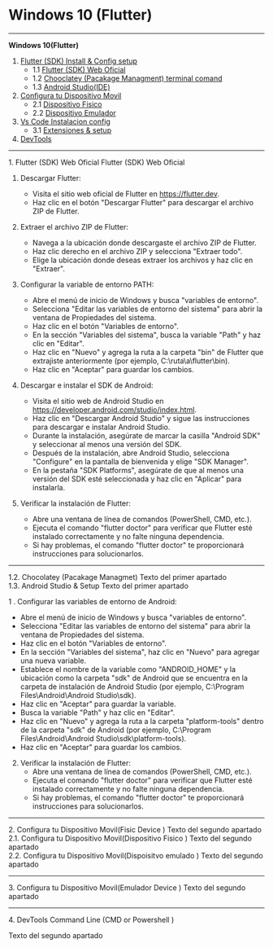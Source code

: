 

# Windows 10 (Flutter)

-----



**Windows 10(Flutter)**

1. [Flutter (SDK) Install & Config setup](#id1)
	* 1.1 [Flutter (SDK) Web Oficial](#id1.1)
	* 1.2 [Chooclatey (Pacakage Managment) terminal comand ](#id1.2)
	* 1.3 [Android Studio(IDE) ](#id1.3)
2. [Configura tu Dispositivo Movil](#id2)
	* 2.1 [Dispositivo Fisico](#id2.1)
	* 2.2 [Dispositivo Emulador](#id2.2)
3. [Vs Code Instalacion config](#id3)
 	* 3.1 [Extensiones & setup ](#id3.1)
4. [DevTools ](#id3)


--------------------------------------------


<div id='id1' /> 
1.  Flutter (SDK) Web Oficial
Flutter (SDK) Web Oficial

1. Descargar Flutter:
   - Visita el sitio web oficial de Flutter en https://flutter.dev.
   - Haz clic en el botón "Descargar Flutter" para descargar el archivo ZIP de Flutter.

2. Extraer el archivo ZIP de Flutter:
   - Navega a la ubicación donde descargaste el archivo ZIP de Flutter.
   - Haz clic derecho en el archivo ZIP y selecciona "Extraer todo".
   - Elige la ubicación donde deseas extraer los archivos y haz clic en "Extraer".

3. Configurar la variable de entorno PATH:
   - Abre el menú de inicio de Windows y busca "variables de entorno".
   - Selecciona "Editar las variables de entorno del sistema" para abrir la ventana de Propiedades del sistema.
   - Haz clic en el botón "Variables de entorno".
   - En la sección "Variables del sistema", busca la variable "Path" y haz clic en "Editar".
   - Haz clic en "Nuevo" y agrega la ruta a la carpeta "bin" de Flutter que extrajiste anteriormente (por ejemplo, C:\ruta\a\flutter\bin).
   - Haz clic en "Aceptar" para guardar los cambios.

4. Descargar e instalar el SDK de Android:
   - Visita el sitio web de Android Studio en https://developer.android.com/studio/index.html.
   - Haz clic en "Descargar Android Studio" y sigue las instrucciones para descargar e instalar Android Studio.
   - Durante la instalación, asegúrate de marcar la casilla "Android SDK" y seleccionar al menos una versión del SDK.
   - Después de la instalación, abre Android Studio, selecciona "Configure" en la pantalla de bienvenida y elige "SDK Manager".
   - En la pestaña "SDK Platforms", asegúrate de que al menos una versión del SDK esté seleccionada y haz clic en "Aplicar" para instalarla.


5. Verificar la instalación de Flutter:
   - Abre una ventana de línea de comandos (PowerShell, CMD, etc.).
   - Ejecuta el comando "flutter doctor" para verificar que Flutter esté instalado correctamente y no falte ninguna dependencia.
   - Si hay problemas, el comando "flutter doctor" te proporcionará instrucciones para solucionarlos.

------





<div id='id1.2' />
1.2.   Chocolatey (Pacakage Managmet)
Texto del primer apartado



<div id='id1.1.3' />
1.3. Android Studio & Setup
Texto del primer apartado


1 . Configurar las variables de entorno de Android:
   - Abre el menú de inicio de Windows y busca "variables de entorno".
   - Selecciona "Editar las variables de entorno del sistema" para abrir la ventana de Propiedades del sistema.
   - Haz clic en el botón "Variables de entorno".
   - En la sección "Variables del sistema", haz clic en "Nuevo" para agregar una nueva variable.
   - Establece el nombre de la variable como "ANDROID_HOME" y la ubicación como la carpeta "sdk" de Android que se encuentra en la carpeta de instalación de Android Studio (por ejemplo, C:\Program Files\Android\Android Studio\sdk).
   - Haz clic en "Aceptar" para guardar la variable.
   - Busca la variable "Path" y haz clic en "Editar".
   - Haz clic en "Nuevo" y agrega la ruta a la carpeta "platform-tools" dentro de la carpeta "sdk" de Android (por ejemplo, C:\Program Files\Android\Android Studio\sdk\platform-tools).
   - Haz clic en "Aceptar" para guardar los cambios.


2. Verificar la instalación de Flutter:
   - Abre una ventana de línea de comandos (PowerShell, CMD, etc.).
   - Ejecuta el comando "flutter doctor" para verificar que Flutter esté instalado correctamente y no falte ninguna dependencia.
   - Si hay problemas, el comando "flutter doctor" te proporcionará instrucciones para solucionarlos.

--------------------------------------------







<div id='id2' />
2.  Configura  tu Dispositivo  Movil(Fisic Device )
Texto del segundo apartado





<div id='id2.1' />
2.1. Configura  tu Dispositivo  Movil(Dispositivo Fisico )
Texto del segundo apartado



<div id='id2.2' />
2.2. Configura  tu Dispositivo  Movil(Dispoisitvo emulado )
Texto del segundo apartado

--------------------------------------------





<div id='id3.0' />
3. Configura  tu Dispositivo Movil(Emulador Device )
Texto del segundo apartado



--------------------------------------------




<div id='id4.0' />
4. DevTools Command Line (CMD or Powershell )

Texto del segundo apartado










